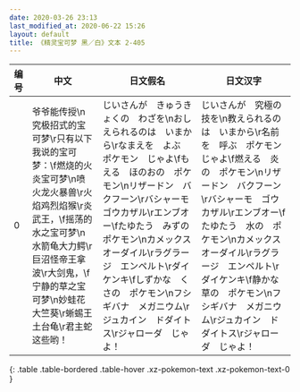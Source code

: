 ```yaml
---
date: 2020-03-26 23:13
last_modified_at: 2020-06-22 15:26
layout: default
title: 《精灵宝可梦 黑／白》文本 2-405
---
```

| 编号 | 中文 | 日文假名 | 日文汉字 |
| ---- | ---- | ---- | --- |
| 0 | 爷爷能传授\n究极招式的宝可梦\r只有以下我说的宝可梦：\f燃烧的火炎宝可梦\n喷火龙火暴兽\r火焰鸡烈焰猴\r炎武王，\f摇荡的水之宝可梦\n水箭龟大力鳄\r巨沼怪帝王拿波\r大剑鬼，\f宁静的草之宝可梦\n妙蛙花大竺葵\r蜥蜴王土台龟\r君主蛇这些哟！ | じいさんが　きゅうきょくの　わざを\nおしえられるのは　いまから\rなまえを　よぶ　ポケモン　じゃよ\fもえる　ほのおの　ポケモン\nリザードン　バクフーン\rバシャーモ　ゴウカザル\rエンブオー\fたゆたう　みずの　ポケモン\nカメックス　オーダイル\rラグラージ　エンペルト\rダイケンキ\fしずかな　くさの　ポケモン\nフシギバナ　メガニウム\rジュカイン　ドダイトス\rジャローダ　じゃよ！ | じいさんが　究極の　技を\n教えられるのは　いまから\r名前を　呼ぶ　ポケモン　じゃよ\f燃える　炎の　ポケモン\nリザードン　バクフーン\rバシャーモ　ゴウカザル\rエンブオー\fたゆたう　水の　ポケモン\nカメックス　オーダイル\rラグラージ　エンペルト\rダイケンキ\f静かな　草の　ポケモン\nフシギバナ　メガニウム\rジュカイン　ドダイトス\rジャローダ　じゃよ！ |
{: .table .table-bordered .table-hover .xz-pokemon-text .xz-pokemon-text-0 }